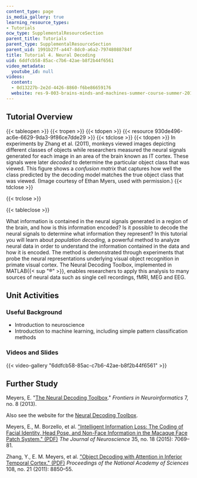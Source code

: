 ```yaml
---
content_type: page
is_media_gallery: true
learning_resource_types:
- Tutorials
ocw_type: SupplementalResourceSection
parent_title: Tutorials
parent_type: SupplementalResourceSection
parent_uid: 1991b27f-a447-8dc0-a6a2-79748088784f
title: Tutorial 4. Neural Decoding
uid: 6ddfcb58-85ac-c7b6-42ae-b8f2b44f6561
video_metadata:
  youtube_id: null
videos:
  content:
  - 0d13227b-2e2d-4426-8860-f6be86659176
  website: res-9-003-brains-minds-and-machines-summer-course-summer-2015
---
```


Tutorial Overview
-----------------

{{< tableopen >}}
{{< tropen >}}
{{< tdopen >}}
{{< resource 930de496-ac6e-6629-9da3-9f86ce7dde29 >}}
{{< tdclose >}}
{{< tdopen >}}
In experiments by Zhang et al. (2011), monkeys viewed images depicting different classes of objects while researchers measured the neural signals generated for each image in an area of the brain known as IT cortex. These signals were later _decoded_ to determine the particular object class that was viewed. This figure shows a _confusion matrix_ that captures how well the class predicted by the decoding model matches the true object class that was viewed. (Image courtesy of Ethan Myers, used with permission.)
{{< tdclose >}}

{{< trclose >}}

{{< tableclose >}}

What information is contained in the neural signals generated in a region of the brain, and how is this information encoded? Is it possible to decode the neural signals to determine what information they represent? In this tutorial you will learn about _population decoding,_ a powerful method to analyze neural data in order to understand the information contained in the data and how it is encoded. The method is demonstrated through experiments that probe the neural representations underlying visual object recognition in primate visual cortex. The Neural Decoding Toolbox, implemented in MATLAB{{< sup "®" >}}, enables researchers to apply this analysis to many sources of neural data such as single cell recordings, fMRI, MEG and EEG.

Unit Activities
---------------

### Useful Background

*   Introduction to neuroscience
*   Introduction to machine learning, including simple pattern classification methods

### Videos and Slides

{{< video-gallery "6ddfcb58-85ac-c7b6-42ae-b8f2b44f6561" >}}


Further Study
-------------

Meyers, E. "[The Neural Decoding Toolbox](https://www.ncbi.nlm.nih.gov/pmc/articles/PMC3660664/)." _Frontiers in Neuroinformatics_ 7, no. 8 (2013).

Also see the website for the [Neural Decoding Toolbox](http://www.readout.info/).

Meyers, E., M. Borzello, et al. ["Intelligent Information Loss: The Coding of Facial Identity, Head Pose, and Non-Face Information in the Macaque Face Patch System." (PDF)](http://emeyers.scripts.mit.edu/emeyers/wp-content/uploads/2015/05/Meyers_JNeurosci_2015.pdf) _The Journal of Neuroscience_ 35, no. 18 (2015): 7069–81.

Zhang, Y., E. M. Meyers, et al. ["Object Decoding with Attention in Inferior Temporal Cortex." (PDF)](http://www.pnas.org/content/108/21/8850.full.pdf) _Proceedings of the National Academy of Sciences_ 108, no. 21 (2011): 8850–55.